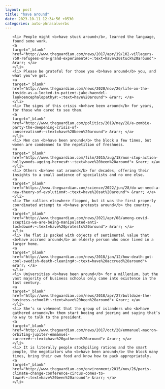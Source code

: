 ```yaml
---
layout: post
title: "have around"
date: 2023-10-11 12:34:56 +0530
categories: auto-phrasalverbs
---
```

<ol>

    <li> People might <b>have stuck around</b>, learned the language, found some work.
    <a 
    target="_blank" 
    href="http://www.theguardian.com/news/2017/apr/19/102-villagers-750-refugees-one-grand-experiment#:~:text=have%20stuck%20around"> &rarr; </a>
    </li>
    <li> Please be grateful for those you <b>have around</b> you, and what you’ve got.
    <a 
    target="_blank" 
    href="http://www.theguardian.com/news/2020/nov/26/life-on-the-inside-as-a-locked-in-patient-jake-haendel-leukoencephalopathy#:~:text=have%20around"> &rarr; </a>
    </li>
    <li> The signs of this crisis <b>have been around</b> for years, for those who cared to see them.
    <a 
    target="_blank" 
    href="http://www.theguardian.com/politics/2019/may/28/a-zombie-party-the-deepening-crisis-of-conservatism#:~:text=have%20been%20around"> &rarr; </a>
    </li>
    <li> Men can <b>have been around</b> the block a few times, but women are condemned to the repetition of freshness.
    <a 
    target="_blank" 
    href="http://www.theguardian.com/film/2015/aug/18/non-stop-action-hollywoods-ageing-heroes#:~:text=have%20been%20around"> &rarr; </a>
    </li>
    <li> Others <b>have sat around</b> for decades, offering their insights to a small audience of specialists and no one else.
    <a 
    target="_blank" 
    href="https://www.theguardian.com/science/2022/jun/28/do-we-need-a-new-theory-of-evolution#:~:text=have%20sat%20around"> &rarr; </a>
    </li>
    <li> The rallies elsewhere flopped, but it was the first properly coordinated attempt to <b>have protests around</b> the country.
    <a 
    target="_blank" 
    href="http://www.theguardian.com/news/2021/apr/08/among-covid-sceptics-we-are-being-manipulated-anti-lockdown#:~:text=have%20protests%20around"> &rarr; </a>
    </li>
    <li> The flat is packed with objects of sentimental value that <b>have accrued around</b> an elderly person who once lived in a larger home.
    <a 
    target="_blank" 
    href="http://www.theguardian.com/news/2018/jan/12/how-death-got-cool-swedish-death-cleaning#:~:text=have%20accrued%20around"> &rarr; </a>
    </li>
    <li> Universities <b>have been around</b> for a millenium, but the vast majority of business schools only came into existence in the last century.
    <a 
    target="_blank" 
    href="http://www.theguardian.com/news/2018/apr/27/bulldoze-the-business-school#:~:text=have%20been%20around"> &rarr; </a>
    </li>
    <li> She’s so vehement that the group of islanders who <b>have gathered around</b> them start booing and jeering and saying that’s no way to talk to the president.
    <a 
    target="_blank" 
    href="http://www.theguardian.com/news/2017/oct/20/emmanuel-macron-orbiting-jupiter-emmanuel-carrere#:~:text=have%20gathered%20around"> &rarr; </a>
    </li>
    <li> It is literally people stockpiling rations and the smart people, the negotiators who <b>have been around</b> the block many times, bring their own food and know how to pack appropriately.
    <a 
    target="_blank" 
    href="http://www.theguardian.com/environment/2015/nov/26/paris-climate-change-conference-circus-comes-to-town#:~:text=have%20been%20around"> &rarr; </a>
    </li>